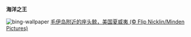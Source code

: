 
**海洋之王**

![bing-wallpaper](https://www.bing.com/th?id=OHR.MauiWhale_ZH-CN6664793962_1920x1080.jpg)
[毛伊岛附近的座头鲸，美国夏威夷 (© Flip Nicklin/Minden Pictures)](https://www.bing.com/search?q=%E5%BA%A7%E5%A4%B4%E9%B2%B8&amp;form=hpcapt&amp;mkt=zh-cn)
  